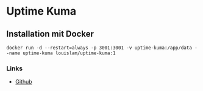 # Uptime Kuma

## Installation mit Docker
```
docker run -d --restart=always -p 3001:3001 -v uptime-kuma:/app/data --name uptime-kuma louislam/uptime-kuma:1
```

### Links
+ [Github](https://github.com/louislam/uptime-kuma)

